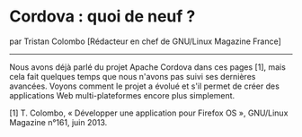 # Cordova : quoi de neuf ?
par Tristan Colombo [Rédacteur en chef de GNU/Linux Magazine France]

---

Nous avons déjà parlé du projet Apache Cordova dans ces pages [1], mais cela fait quelques temps que nous n'avons pas suivi ses dernières avancées. Voyons comment le projet a évolué et s'il permet de créer des applications Web multi-plateformes encore plus simplement.

[1] T. Colombo, « Développer une application pour Firefox OS », GNU/Linux Magazine n°161, juin 2013.
